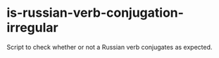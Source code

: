 # is-russian-verb-conjugation-irregular
Script to check whether or not a Russian verb conjugates as expected.
